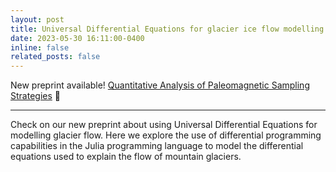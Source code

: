 ```yaml
---
layout: post
title: Universal Differential Equations for glacier ice flow modelling
date: 2023-05-30 16:11:00-0400
inline: false
related_posts: false
---
```


New preprint available! [Quantitative Analysis of Paleomagnetic Sampling Strategies](https://agupubs.onlinelibrary.wiley.com/doi/abs/10.1029/2023JB027211) :bell: 

***

Check on our new preprint about using Universal Differential Equations for modelling glacier flow. Here we explore the use of differential programming capabilities in the Julia programming language to model the differential equations used to explain the flow of mountain glaciers. 